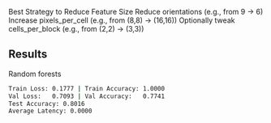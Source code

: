 Best Strategy to Reduce Feature Size
Reduce orientations (e.g., from 9 → 6)
Increase pixels_per_cell (e.g., from (8,8) → (16,16))
Optionally tweak cells_per_block (e.g., from (2,2) → (3,3))


## Results

Random forests 
```bash
Train Loss: 0.1777 | Train Accuracy: 1.0000
Val Loss:   0.7093 | Val Accuracy:   0.7741
Test Accuracy: 0.8016
Average Latency: 0.0000
```